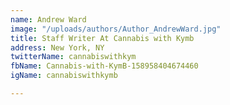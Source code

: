 ```yaml
---
name: Andrew Ward
image: "/uploads/authors/Author_AndrewWard.jpg"
title: Staff Writer At Cannabis with Kymb
address: New York, NY
twitterName: cannabiswithkym
fbName: Cannabis-with-KymB-158958404674460
igName: cannabiswithkymb

---
```

